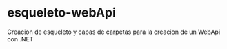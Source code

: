 # esqueleto-webApi
Creacion de esqueleto y capas de carpetas para la creacion de un WebApi con .NET 
